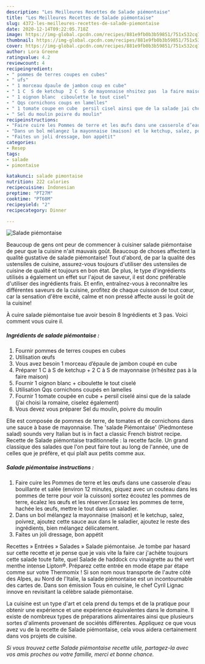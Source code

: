 ```yaml
---
description: "Les Meilleures Recettes de Salade piémontaise"
title: "Les Meilleures Recettes de Salade piémontaise"
slug: 4372-les-meilleures-recettes-de-salade-piemontaise
date: 2020-12-14T09:22:05.718Z
image: https://img-global.cpcdn.com/recipes/881e9fb0b3b59851/751x532cq70/salade-piemontaise-photo-principale-de-la-recette.jpg
thumbnail: https://img-global.cpcdn.com/recipes/881e9fb0b3b59851/751x532cq70/salade-piemontaise-photo-principale-de-la-recette.jpg
cover: https://img-global.cpcdn.com/recipes/881e9fb0b3b59851/751x532cq70/salade-piemontaise-photo-principale-de-la-recette.jpg
author: Lora Greene
ratingvalue: 4.2
reviewcount: 4
recipeingredient:
- " pommes de terres coupes en cubes"
- " ufs"
- " 1 morceau dpaule de jambon coup en cube"
- " 1 C  S de ketchup  2 C  S de mayonnaise nhsitez pas  la faire maison"
- " 1 oignon blanc  ciboulette le tout cisel"
- " Qqs cornichons coups en lamelles"
- " 1 tomate coupe en cube  persil cisel ainsi que de la salade jai choisi la romaine ciselez galement"
- " Sel du moulin poivre du moulin"
recipeinstructions:
- "Faire cuire les Pommes de terre et les œufs dans une casserole d’eau bouillante et salée (environ 12 minutes, piquez avec un couteau dans les pommes de terre pour voir la cuisson) sortez écoutez les pommes de terre, écalez les œufs et les réserver.Ecrasez les pommes de terre, hachée les œufs, mettre le tout dans un saladier."
- "Dans un bol mélangez la mayonnaise (maison) et le ketchup, salez, poivrez, ajoutez cette sauce aux dans le saladier, ajoutez le reste des ingrédients, bien mélangez délicatement."
- "Faites un joli dressage, bon appétit"
categories:
- Resep
tags:
- salade
- pimontaise

katakunci: salade pimontaise 
nutrition: 222 calories
recipecuisine: Indonesian
preptime: "PT27M"
cooktime: "PT60M"
recipeyield: "2"
recipecategory: Dinner

---
```



![Salade piémontaise](https://img-global.cpcdn.com/recipes/881e9fb0b3b59851/751x532cq70/salade-piemontaise-photo-principale-de-la-recette.jpg)

Beaucoup de gens ont peur de commencer à cuisiner salade piémontaise de peur que la cuisine n'ait mauvais goût. Beaucoup de choses affectent la qualité gustative de salade piémontaise! Tout d'abord, de par la qualité des ustensiles de cuisine, assurez-vous toujours d'utiliser des ustensiles de cuisine de qualité et toujours en bon état. De plus, le type d'ingrédients utilisés a également un effet sur l'ajout de saveur, il est donc préférable d'utiliser des ingrédients frais. Et enfin, entraînez-vous à reconnaître les différentes saveurs de la cuisine, profitez de chaque cuisson de tout cœur, car la sensation d'être excité, calme et non pressé affecte aussi le goût de la cuisine!

<!--inarticleads1-->

À cuire salade piémontaise tue avoir besoin 8 Ingrédients et 3 pas. Voici comment vous cuire il.

##### Ingrédients de salade piémontaise :

1. Fournir  pommes de terres coupes en cubes
1. Utilisation  œufs
1. Vous avez besoin  1 morceau d’épaule de jambon coupé en cube
1. Préparer  1 C à S de ketchup + 2 C à S de mayonnaise (n’hésitez pas à la faire maison)
1. Fournir  1 oignon blanc + ciboulette le tout ciselé
1. Utilisation  Qqs cornichons coupés en lamelles
1. Fournir  1 tomate coupée en cube + persil ciselé ainsi que de la salade (j’ai choisi la romaine, ciselez également)
1. Vous devez vous préparer  Sel du moulin, poivre du moulin


Elle est composée de pommes de terre, de tomates et de cornichons dans une sauce à base de mayonnaise. The &#39;salade Piémontaise&#39; (Piedmontese salad) sounds very Italian but is in fact a classic French bistrot recipe. Recette de Salade piémontaise traditionnelle : la recette facile. Un grand classique des salades que l&#39;on peut faire tout au long de l&#39;année, une de celles que je préfère, et qui plaît aux petits comme aux. 

<!--inarticleads2-->

##### Salade piémontaise instructions :

1. Faire cuire les Pommes de terre et les œufs dans une casserole d’eau bouillante et salée (environ 12 minutes, piquez avec un couteau dans les pommes de terre pour voir la cuisson) sortez écoutez les pommes de terre, écalez les œufs et les réserver.Ecrasez les pommes de terre, hachée les œufs, mettre le tout dans un saladier.
1. Dans un bol mélangez la mayonnaise (maison) et le ketchup, salez, poivrez, ajoutez cette sauce aux dans le saladier, ajoutez le reste des ingrédients, bien mélangez délicatement.
1. Faites un joli dressage, bon appétit


Recettes » Entrées » Salades » Salade piémontaise. Je tombe par hasard sur cette recette et je pense que je vais vite la faire car j&#39;achète toujours cette salade toute faite, quel Salade de haddock cru vinaigrette au thé vert menthe intense Lipton®. Préparez cette entrée en mode étape par étape comme sur votre Thermomix ! Si son nom nous transporte de l&#39;autre côté des Alpes, au Nord de l&#39;Italie, la salade piémontaise est un incontournable des cartes de. Dans son émission Tous en cuisine, le chef Cyril Lignac innove en revisitant la célèbre salade piémontaise. 

<!--inarticleads1-->

<p>
La cuisine est un type d'art et cela prend du temps et de la pratique pour obtenir une expérience et une expérience équivalentes dans le domaine. Il existe de nombreux types de préparations alimentaires ainsi que plusieurs sortes d'aliments provenant de sociétés différentes. Appliquez ce que vous avez vu de la recette de Salade piémontaise, cela vous aidera certainement dans vos projets de cuisine.
</p>

<p>
<i>Si vous trouvez cette Salade piémontaise recette utile, partagez-la avec vos amis proches ou votre famille, merci et bonne chance.</i>
</p>
